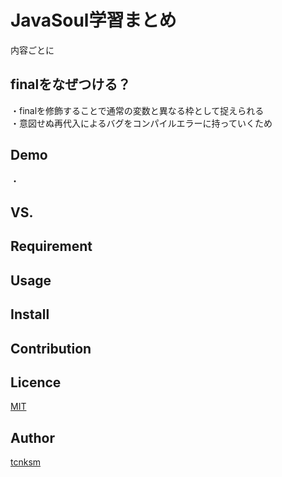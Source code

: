 JavaSoul学習まとめ
====

内容ごとに

## finalをなぜつける？

・finalを修飾することで通常の変数と異なる枠として捉えられる　　　　　　　　　
・意図せぬ再代入によるバグをコンパイルエラーに持っていくため　　

## Demo
・

## VS.

## Requirement

## Usage

## Install

## Contribution

## Licence

[MIT](https://github.com/tcnksm/tool/blob/master/LICENCE)

## Author

[tcnksm](https://github.com/tcnksm)
